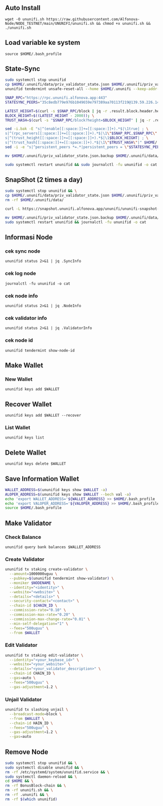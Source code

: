 ## Auto Install
```
wget -O ununifi.sh https://raw.githubusercontent.com/Alfonova-Node/NODE_TESTNET/main/UNUNIFI/ununifi.sh && chmod +x ununifi.sh && ./ununifi.sh
```
## Load variable ke system
```
source $HOME/.bash_profile
```

 ## State-Sync
```bash
sudo systemctl stop ununifid
cp $HOME/.ununifi/data/priv_validator_state.json $HOME/.ununifi/priv_validator_state.json.backup
ununifid tendermint unsafe-reset-all --home $HOME/.ununifi --keep-addr-book
```
```bash
SNAP_RPC="https://rpc.ununifi.alfonova.app:443"
STATESYNC_PEERS="35c8edb779e976b1049659e797389aa70113f219@139.59.226.146:26656"

LATEST_HEIGHT=$(curl -s $SNAP_RPC/block | jq -r .result.block.header.height); \
BLOCK_HEIGHT=$((LATEST_HEIGHT - 2000)); \
TRUST_HASH=$(curl -s "$SNAP_RPC/block?height=$BLOCK_HEIGHT" | jq -r .result.block_id.hash)

sed -i.bak -E "s|^(enable[[:space:]]+=[[:space:]]+).*$|\1true| ; \
s|^(rpc_servers[[:space:]]+=[[:space:]]+).*$|\1\"$SNAP_RPC,$SNAP_RPC\"| ; \
s|^(trust_height[[:space:]]+=[[:space:]]+).*$|\1$BLOCK_HEIGHT| ; \
s|^(trust_hash[[:space:]]+=[[:space:]]+).*$|\1\"$TRUST_HASH\"|" $HOME/.ununifi/config/config.toml
sed -i -e "s|^persistent_peers *=.*|persistent_peers = \"$STATESYNC_PEERS\"|" $HOME/.ununifi/config/config.toml

mv $HOME/.ununifi/priv_validator_state.json.backup $HOME/.ununifi/data/priv_validator_state.json

sudo systemctl restart ununifid && sudo journalctl -fu ununifid -o cat
```

## SnapShot (2 times a day)
```bash
sudo systemctl stop ununifid && \
cp $HOME/.ununifi/data/priv_validator_state.json $HOME/.ununifi/priv_validator_state.json.backup && \
rm -rf $HOME/.ununifi/data/
```
```bash
curl -L https://snapshot.ununifi.alfonova.app/ununifi/ununifi-snapshot-20230322.tar.lz4 | lz4 -dc - | tar -xf - -C $HOME/.ununifi
```
```bash
mv $HOME/.ununifi/priv_validator_state.json.backup $HOME/.ununifi/data/priv_validator_state.json && \
sudo systemctl restart ununifid && journalctl -fu ununifid -o cat
```
##  Informasi Node
### cek sync node
```
ununifid status 2>&1 | jq .SyncInfo
```
### cek log node
```
journalctl -fu ununifid -o cat
```
### cek node info
```
ununifid status 2>&1 | jq .NodeInfo
```
### cek validator info
```
ununifid status 2>&1 | jq .ValidatorInfo
```
### cek node id
```
ununifid tendermint show-node-id
```
## Make Wallet
### New Wallet
```
ununifid keys add $WALLET
```
## Recover Wallet
```
ununifid keys add $WALLET --recover
```
### List Wallet
```
ununifid keys list
```
## Delete Wallet
```
ununifid keys delete $WALLET
```
## Save Information Wallet
```bash
WALLET_ADDRESS=$(ununifid keys show $WALLET -a)
ALOPER_ADDRESS=$(ununifid keys show $WALLET --bech val -a)
echo 'export WALLET_ADDRESS='${WALLET_ADDRESS} >> $HOME/.bash_profile
echo 'export VALOPER_ADDRESS='${VALOPER_ADDRESS} >> $HOME/.bash_profile
source $HOME/.bash_profile
```
## Make Validator

### Check Balance
```
ununifid query bank balances $WALLET_ADDRESS
```
### Create Validator
```bash
ununifid tx staking create-validator \
  --amount=1000000uguu \
  --pubkey=$(ununifid tendermint show-validator) \
  --moniker $NODENAME \
  --identity="<identity>" \
  --website="<website>" \
  --details="<details>" \
  --security-contact="<contact>" \
  --chain-id $CHAIN_ID \
  --commission-rate="0.10" \
  --commission-max-rate="0.20" \
  --commission-max-change-rate="0.01" \
  --min-self-delegation="1" \
  --fees="500uguu" \
  --from $WALLET
  ```
### Edit Validator
```bash
ununifid tx staking edit-validator \
  --identity="<your_keybase_id>" \
  --website="<your_website>" \
  --details="<your_validator_description>" \
  --chain-id CHAIN_ID \
  --gas=auto \
  --fees="500uguu" \
  --gas-adjustment=1.2 \
  ```
### Unjail Validator
```bash
ununifid tx slashing unjail \
  --broadcast-mode=block \
  --from $WALLET \
  --chain-id HAIN_ID \
  --fees="500uguu" \
  --gas-adjustment=1.2 \
  --gas=auto
  ```
## Remove Node
```bash
sudo systemctl stop ununifid && \
sudo systemctl disable ununifid && \
rm -rf /etc/systemd/system/ununifid.service && \
sudo systemctl daemon-reload && \
cd $HOME && \
rm -rf BonusBlock-chain && \
rm -rf ununifi.sh && \
rm -rf .ununifi && \
rm -rf $(which ununifid)
```
